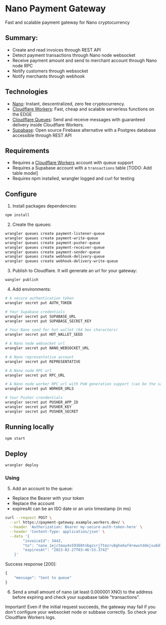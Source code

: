 # Nano Payment Gateway

Fast and scalable payment gateway for Nano cryptocurrency

## Summary:
- Create and read invoices through REST API
- Detect payment transactions through Nano node websocket
- Receive payment amount and send to merchant account through Nano node RPC
- Notify customers through websocket
- Notify merchants through webhook

## Technologies

- [Nano](https://nano.org): Instant, descentralized, zero fee cryptocurrency.
- [Cloudflare Workers](https://workers.cloudflare.com/): Fast, cheap and scalable serverless functions on the EDGE
- [Cloudflare Queues](https://developers.cloudflare.com/queues/): Send and receive messages with guaranteed delivery inside Cloudflare Workers.
- [Supabase](https://supabase.com/): Open source Firebase alternative with a Postgres database accessible through REST API

## Requirements

- Requires a [Cloudflare Workers](https://workers.cloudflare.com/) account with queue support
- Requires a Supabase account with a `transactions` table [TODO: Add table model]
- Requires npm installed, wrangler logged and curl for testing

## Configure

1. Install packages dependencies:
```bash
npm install
```

2. Create the queues:
```bash
wrangler queues create payment-listener-queue
wrangler queues create payment-write-queue
wrangler queues create payment-pusher-queue
wrangler queues create payment-receiver-queue
wrangler queues create payment-sender-queue
wrangler queues create webhook-delivery-queue
wrangler queues create webhook-delivery-write-queue
```

3. Publish to Cloudflare. It will generate an url for your gateway:
```bash
wangler publish
```

4. Add environments:
```bash
# A secure authentication token
wrangler secret put AUTH_TOKEN

# Your Supabase credentials
wrangler secret put SUPABASE_URL
wrangler secret put SUPABASE_SECRET_KEY

# Your Nano seed for hot wallet (64 hex characters)
wrangler secret put HOT_WALLET_SEED

# A Nano node websocket url
wrangler secret put NANO_WEBSOCKET_URL

# A Nano representative account
wrangler secret put REPRESENTATIVE

# A Nano node RPC url
wrangler secret put RPC_URL

# A Nano node worker RPC url with PoW generation support (can be the same as RPC_URL)
wrangler secret put WORKER_URLS

# Your Pusher crendentials
wrangler secret put PUSHER_APP_ID
wrangler secret put PUSHER_KEY
wrangler secret put PUSHER_SECRET
```

## Running locally
```bash
npm start
```

## Deploy

```bash
wrangler deploy
```

### Using

5. Add an account to the queue:
- Replace the Bearer with your token
- Replace the account
- expiresAt can be an ISO date or an unix timestamp (in ms)
```bash
curl --request POST \
  --url https://payment-gateway.example.workers.dev/ \
  --header 'Authorization: Bearer my-secure-auth-token-here' \
  --header 'Content-Type: application/json' \
  --data '{
        "invoiceId": 3443,
        "to": "nano_1ejctmay4x59368tnbgzsrj7tmzru8ghe6af4rewxtddejsu6d78esb9aar",
        "expiresAt": "2023-02-27T03:46:53.374Z"
    }'
```

Success response [200]:
```js
{
	"message": "Sent to queue"
}
```

6. Send a small amount of nano (at least 0.000001 XNO) to the address before expiring and check your supabase table "transactions".


Important! Even if the initial request succeeds, the gateway may fail if you don't configure your websocket node or subbase correctly. So check your Cloudflare Workers logs.